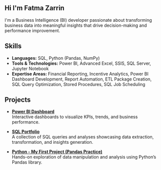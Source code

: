 ## Hi I'm Fatma Zarrin
I'm a Business Intelligence (BI) developer passionate about transforming business data into meaningful insights that drive decision-making and performance improvement. 

## Skills  
- **Languages:** SQL, Python (Pandas, NumPy)  
- **Tools & Technologies:** Power BI, Advanced Excel, SSIS, SQL Server, Jupyter Notebook  
- **Expertise Areas:** Financial Reporting, Incentive Analytics, Power BI Dashboard Development, Report Automation, ETL Package Creation, SQL Query Optimization, Stored Procedures, SQL Job Scheduling  

## Projects  
-  [**Power BI Dashboard**](https://github.com/Fatma-Zarrin1/Power-BI-Dashboard)  
  Interactive dashboards to visualize KPIs, trends, and business performance.  

-  [**SQL Portfolio**](https://github.com/Fatma-Zarrin1/SQL-Portfolio)  
  A collection of SQL queries and analyses showcasing data extraction, transformation, and insights generation.  

-  [**Python - My First Project (Pandas Practice)**](https://github.com/Fatma-Zarrin1/MyFirstProject)  
  Hands-on exploration of data manipulation and analysis using Python’s Pandas library.  
